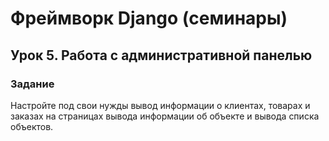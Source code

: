 # Фреймворк Django (семинары)
## Урок 5. Работа с административной панелью
### Задание
Настройте под свои нужды вывод информации о клиентах, товарах и заказах на страницах вывода информации об объекте и вывода списка объектов.